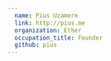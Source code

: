 ```yaml
---
  name: Pius Uzamere
  link: http://pius.me
  organization: Ether
  occupation_title: Founder
  github: pius
---
```

